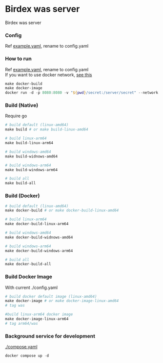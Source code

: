 # Birdex was server

Birdex was server

### Config

Ref [example.yaml](./example.yaml), rename to config.yaml

### How to run

Ref [example.yaml](./example.yaml), rename to config.yaml  
If you want to use docker network, [see this](https://docs.docker.com/network/)

```powershell
make docker-build
make docker-image
docker run -d -p 8080:8080 -v "${pwd}/secret:/server/secret" --network backnet was # set your port, image, bind mount
```

### Build (Native)

Require go

```powershell
# build default (linux-amd64)
make build # or make build-linux-amd64

# build linux-arm64
make build-linux-arm64

# build windows-amd64
make build-widnows-amd64

# build windows-arm64
make build-windows-arm64

# build all
make build-all
```

### Build (Docker)

```powershell
# build default (linux-amd64)
make docker-build # or make docker-build-linux-amd64

# build linux-arm64
make docker-build-linux-arm64

# build windows-amd64
make docker-build-widnows-amd64

# build windows-arm64
make docker-build-windows-arm64

# build all
make docker-build-all
```

### Build Docker Image

With current ./config.yaml

```powershell
# build docker default image (linux-amd64)
make docker-image # or make docker-image-linux-amd64
# tag was

#build linux-arm64 docker image
make docker-image-linux-arm64
# tag arm64/was
```

### Background service for development

[./compose.yaml](./compose.yaml)

```powershell
docker compose up -d
```
